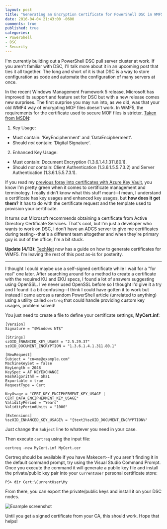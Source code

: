 ```yaml
---
layout: post
title: "Generating an Encryption Certificate for PowerShell DSC in WMF5"
date: 2016-04-04 21:43:00 -0600
comments: true
published: true
categories:
- PowerShell
- DSC
- Security
---
```


I'm currently building out a PowerShell DSC pull server cluster at work. If you aren't familiar with DSC, I'll talk more about it in an upcoming post that ties it all together. The long and short of it is that DSC is a way to store configuration as code and automate the configuration of many servers at once.

In the recent Windows Management Framework 5 release, Microsoft has improved its support and feature set for DSC but with a new release comes new surprises. The first surprise you may run into, as we did, was that your old WMF4 way of encrypting MOF files doesn't work. In WMF5, the requirements for the certificate used to secure MOF files is stricter. [Taken from MSDN](https://msdn.microsoft.com/en-us/powershell/dsc/securemof):

1. Key Usage:
  - Must contain: 'KeyEncipherment' and 'DataEncipherment'.
  - Should *not* contain: 'Digital Signature'.
2. Enhanced Key Usage:
  - Must contain: Document Encryption (1.3.6.1.4.1.311.80.1).
  - Should *not* contain: Client Authentication (1.3.6.1.5.5.7.3.2) and Server Authentication (1.3.6.1.5.5.7.3.1).

If you read my [previous foray into certificates with Azure Key Vault](http://kamranicus.com/blog/2016/02/24/azure-key-vault-config-encryption-azure/), you know I'm pretty green when it comes to certificate management and terminology. I really didn't know what this stuff meant--I mean, I understand a certificate has key usages and enhanced key usages, but **how does it get them?** It has to do with the certificate request and the template used to provision your certificate.

It turns out Microsoft recommends obtaining a certificate from Active Directory Certificate Services. That's cool, but I'm just a developer who wants to work on DSC, I don't have an ADCS server to give me certificates during testing--that's a different team altogether and when they're primary guy is out of the office, I'm a bit stuck.

**Update (4/13)**: [TechNet](https://msdn.microsoft.com/en-us/powershell/dsc/securemof) now has a guide on how to generate certificates for WMF5. I'm leaving the rest of this post as-is for posterity.

---

I thought I could maybe use a self-signed certificate while I wait for a "for real" one later. After searching around for a method to create a certificate with the required KU and EKU specs, I found a lot of answers suggesting using OpenSSL. I've never used OpenSSL before so I thought I'd give it a try and I found it a bit confusing--I think I could have gotten it to work but instead I came across a random PowerShell article (unrelated to anything) using a utility called `certreq` that could handle providing custom key usages, problem solved!

You just need to create a file to define your certificate settings, **MyCert.inf**:

```
[Version]
Signature = "$Windows NT$"

[Strings]
szOID_ENHANCED_KEY_USAGE = "2.5.29.37"
szOID_DOCUMENT_ENCRYPTION = "1.3.6.1.4.1.311.80.1"

[NewRequest]
Subject = "cn=me@example.com"
MachineKeySet = false
KeyLength = 2048
KeySpec = AT_KEYEXCHANGE
HashAlgorithm = Sha1
Exportable = true
RequestType = Cert

KeyUsage = "CERT_KEY_ENCIPHERMENT_KEY_USAGE | CERT_DATA_ENCIPHERMENT_KEY_USAGE"
ValidityPeriod = "Years"
ValidityPeriodUnits = "1000"

[Extensions]
%szOID_ENHANCED_KEY_USAGE% = "{text}%szOID_DOCUMENT_ENCRYPTION%"
```

Just change the `Subject` line to whatever you need in your case.

Then execute `certreq` using the input file:

    certreq -new MyCert.inf MyCert.cer
    
Certreq should be available if you have Makecert--if you aren't finding it in the default command prompt, try using the Visual Studio Command Prompt. Once you execute the command it will generate a public key file and install the private/public key pair into your `CurrentUser` personal certificate store:

    PS> dir Cert:\CurrentUser\My
    
From there, you can export the private/public keys and install it on your DSC nodes.

![Example screenshot](https://cloud.githubusercontent.com/assets/563819/14269791/dac55acc-fa9c-11e5-8352-55881c3150ed.png)

Until you get a signed certificate from your CA, this should work. Hope that helps!
